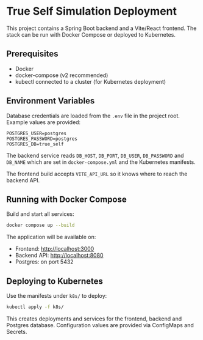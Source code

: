 # True Self Simulation Deployment

This project contains a Spring Boot backend and a Vite/React frontend. The stack can be run with Docker Compose or deployed to Kubernetes.

## Prerequisites

- Docker
- docker-compose (v2 recommended)
- kubectl connected to a cluster (for Kubernetes deployment)

## Environment Variables

Database credentials are loaded from the `.env` file in the project root. Example values are provided:

```
POSTGRES_USER=postgres
POSTGRES_PASSWORD=postgres
POSTGRES_DB=true_self
```

The backend service reads `DB_HOST`, `DB_PORT`, `DB_USER`, `DB_PASSWORD` and `DB_NAME` which are set in `docker-compose.yml` and the Kubernetes manifests.

The frontend build accepts `VITE_API_URL` so it knows where to reach the backend API.

## Running with Docker Compose

Build and start all services:

```bash
docker compose up --build
```

The application will be available on:

- Frontend: <http://localhost:3000>
- Backend API: <http://localhost:8080>
- Postgres: on port 5432

## Deploying to Kubernetes

Use the manifests under `k8s/` to deploy:

```bash
kubectl apply -f k8s/
```

This creates deployments and services for the frontend, backend and Postgres database. Configuration values are provided via ConfigMaps and Secrets.
